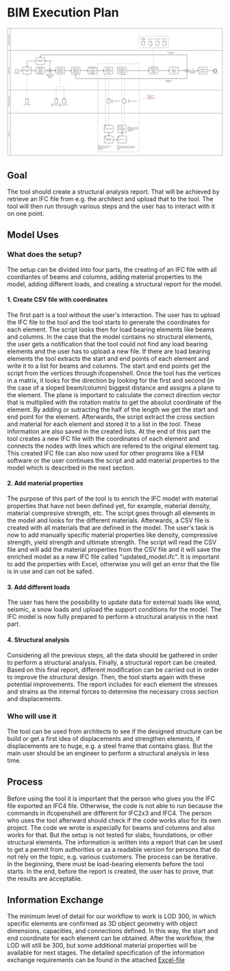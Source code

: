 # BIM Execution Plan
![BPMN Diagram](BPMN_Group_20_A3.svg)
## Goal
The tool should create a structural analysis report. That will be achieved by retrieve an IFC file from e.g. the architect and upload that to the tool. The tool will then run through various steps and the user has to interact with it on one point.
## Model Uses
### What does the setup?
The setup can be divided into four parts, the creating of an IFC file with all coordiantes of beams and columns, adding material properties to the model, adding different loads, and creating a structural report for the model. 
#### 1. Create CSV file with coordinates
The first part is a tool without the user's interaction. The user has to upload the IFC file to the tool and the tool starts to generate the coordinates for each element. 
The script looks then for load bearing elements like beams and columns. In the case that the model contains no structural elements, the user gets a notification that the tool could not find any load bearing elements and the user has to upload a new file. If there are load bearing elements the tool extracts the start and end points of each element and write it to a list for beams and columns. The start and end points get the script from the vertices through ifcopenshell. Once the tool has the vertices in a matrix, it looks for the direction by looking for the first and second (in the case of a sloped beam/column) biggest distance and assigns a plane to the element. The plane is important to calculate the correct direction vector that is multiplied with the rotation matrix to get the absolut coordinate of the element. By adding or sutracting the half of the length we get the start and end point for the element. Afterwards, the script extract the cross section and material for each element and stored it to a list in the tool. These information are also saved in the created lists. 
At the end of this part the tool creates a new IFC file with the coordinates of each element and connects the nodes with lines which are refered to the original element tag. This created IFC file can also now used for other programs like a FEM software or the user continues the script and add material properties to the model which is described in the next section. 
#### 2. Add material properties
The purpose of this part of the tool is to enrich the IFC model with material properties that have not been defined yet, for example, material density, material compresive strength, etc. The script goes through all elements in the model and looks for the different materials. Afterwards, a CSV file is created with all materials that are defined in the model. The user's task is now to add manually specific material properties like density, compressive strength, yield strength and ultimate strength. The script will read the CSV file and will add the material properties from the CSV file and it will save the enriched model as a new IFC file called "updated_model.ifc". It is important to add the properties with Excel, otherwise you will get an error that the file is in use and can not be safed.
#### 3. Add different loads
The user has here the possibility to update data for external loads like wind, seismic, a snow loads and upload the support conditions for the model. The IFC model is now fully prepared to perform a structural analysis in the next part.
#### 4. Structural analysis
Considering all the previous steps, all the data should be gathered in order to perform a structural analysis. Finally, a structural report can be created. Based on this final report, different modification can be carried out in order to improve the structural design. Then, the tool starts again with these potential improvements. The report includes for each element the stresses and strains as the internal forces to determine the necessary cross section and displacements.
### Who will use it
The tool can be used from architects to see if the designed structure can be build or get a first idea of displacements and strengthen elements, if displacements are to huge, e.g. a steel frame that contains glass. But the main user should be an engineer to perform a structural analysis in less time. 
## Process
Before using the tool it is important that the person who gives you the IFC file exported an IFC4 file. Otherwise, the code is not able to run because the commands in ifcopenshell are different for IFC2x3 and IFC4. 
The person who uses the tool afterward should check if the code works also for its own project. The code we wrote is especially for beams and columns and also works for that.
But the setup is not tested for slabs, foundations, or other structural elements.
The information is written into a report that can be used to get a permit from authorities or as a readable version for persons that do not rely on the topic, e.g. various customers.
The process can be iterative. In the beginning, there must be load-bearing elements before the tool starts. In the end, before the report is created, the user has to prove, that the results are acceptable.
## Information Exchange
The minimum level of detail for our workflow to work is LOD 300, in which specific elements are confirmed as 3D object geometry with object dimensions, capacities, and connections defined. In this way, the start and end coordinate for each element can be obtained. After the workflow, the LOD will still be 300, but some additional material properties will be available for next stages.
The detailed specification of the information exchange requirements can be found in the attached [Excel-file](./ExchangeInformation.xlsx)
